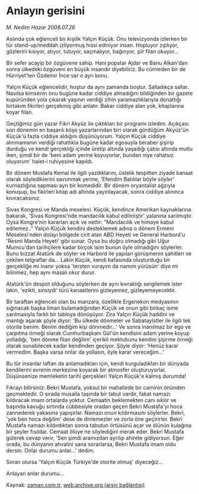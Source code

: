 # Anlayın gerisini

*M. Nedim Hazar 2008.07.26*

<tr><td class="metin" colspan="2" style="padding-top: 20px; padding-left: 5px; padding-right: 10px;">Aslında çok eğlenceli bir kişilik Yalçın Küçük. Onu televizyonda izlerken bir tür stand-up/meddah izliyormuş hissi ediniyor insan. Hopluyor zıplıyor, gözlerini kısıyor, atıyor, tutuyor, saçmalıyor, bağırıyor, şiir filan okuyor...</td></tr><tr><td class="metin" colspan="2" style="padding-top: 20px; padding-left: 5px; padding-right: 10px;"><p>Bir sefer acayip bir özgüvene sahip. Hani popstar Ajdar ve Banu Alkan'dan sonra ülkedeki özgüveni en büyük insandır diyebiliriz. Bu cümleden bir de Hürriyet'ten Özdemir İnce var o ayrı konu. 
<p>Yalçın Küçük eğlencelidir, hoştur da aynı zamanda boştur. Salladıkça sallar. Nasılsa kimsenin onu bugüne kadar ciddiye almadığını bildiğinden bir gazete kupüründen yola çıkarak yaşının verdiği zihin yaramazlıklarıyla donattığı birtakım fikirleri gerçekmiş gibi anlatır. Bakar ciddiye alan yok, kitaplarına koyar filan. 
<p>Geçtiğimiz gün yazar Fikri Akyüz ile çıktıkları bir programı izledim. Açıkçası son dönemin en başarılı köşe yazarlarından biri olarak gördüğüm Akyüz'ün Küçük'ü fazla ciddiye aldığını düşünüyorum. Yalçın Küçük ciddiye alınmamanın verdiği rahatlıkla bugüne kadar egosuyla beraber şişirip durduğu ve kendi gerçekliği içinde üretip altında yaşadığı çatısı altında mutlu iken, şimdi bir de 'beni adam yerine koyuyorlar, bundan niye rahatsız oluyorum' halet-i ruhiyesine kapıldı. 
<p>Bir dönem Mustafa Kemal ile ilgili yazdıklarını, üstelik tespitten ziyade kanaat olarak söylediklerini savunmak yerine, 'Efendim Batılılar böyle söyler' kurnazlığına sapması ayrı bir komedidir. Bir dönem oryantalist ağzıyla konuşup, bu fikirleri kitap adı altında yayınlayacak, sonra ciddiye alınınca kıvıracaksınız. 
<p>Sivas Kongresi ve Manda meselesi. Küçük, kendince Amerikan kaynaklarına bakarak, 'Sivas Kongresi'nde mandacılık kabul edilmiştir' yalanına sarılmıştır. Oysa Kongre'nin kararları açık ve nettir: "Mandacılık ve himaye kabul edilemez.." Yalçın Küçük kendini desteklemek adına o dönem Ermeni Meselesi'nden dolayı bölgede cirit atan ABD Heyeti ve General Harbord'u 'Resmi Manda Heyeti' gibi sunar. Oysa bu doğru olmadığı gibi Uğur Mumcu'dan tarihçilere kadar birçok isim bunun öyle olmadığını söylerler. Bunu bizzat Atatürk de söyler ve Harbord ile yapılan görüşmenin şahitleri ve çekilen telgraflar da... Lakin Küçük, kendi kafasında oluşturduğu bir gerçekliğe mi inanır yoksa 'tersten vurayım da namım yürüsün' diye mi bilinmez, hep aynı masalı okur durur. 
<p>Atatürk'ün despot olduğunu söylerken de aynı kıvraklığı sergilemek ister lakin, 'ezikti, sinsiydi' türü kanaatlerini gizleyemez, gizleyemeyecektir. 
<p>Bir taraftan eğlenceli olan bu manzara, özellikle Ergenekon medyasının sığınacak başka liman bulamadığından Küçük ve onun gibi birkaç isme sarılmasıyla farklı bir tabloya dönüşüyor. Zira Yalçın Küçük haddini ve mantığı aşarak şöyle diyor: 'Bu ülkede dönmeler ve Sabatayistler ile ilgili tek otorite benim. Benim dediğim kişi dönmedir...' Ve sonra inanılmaz bir ego ve çarpıtma örneği olarak Cumhurbaşkanı Gül'ün kendisini adam yerine koyup yolladığı, 'ben dönme filan değilim' içerikli mektubunu kendini şişirme örneği olarak sunabilecek kadar kendinden geçiyor. Şöyle diyor: 'Henüz karar vermedim. Başka varsa onlar da yollasın, öyle karar vereceğim...'
<p> Bu tür insanlar laftan da anlamadıkları için, kendi kurguladıkları bir dünyada kendilerini evrenin merkezine koyarak bir atmosfer oluşturuyorlar. Düşünsenize memleketin tarihî gerçekleri Yalçın Küçük'e kalmış durumda! 
<p>Fıkrayı bilirsiniz: Bekri Mustafa, yoksul bir mahallede bir caminin önünden geçmektedir. O sırada musalla taşında bir tabut vardır, fakat namazı kıldıracak imam ortalarda yoktur. Cemaatin beklemekten canı sıkılır ve başında kavuğu sırtında cübbesiyle oradan geçen Bekri Mustafa'yı hoca zannederek yakasına yapışırlar. Namazı onun kıldırmasını söylerler. Bekri, 'yok ben hoca değilim' dese de dinlemezler ve zorla öne geçirirler. Bekri Mustafa namazı kıldırdıktan sonra tabutun örtüsünü açar ve ölünün kulağına bir şeyler fısıldar. Cemaat ölüye ne söylediğini merak eder. Bekri Mustafa gülerek cevap verir, 'Sen şimdi aramızdan ayrılıp ahirete gidiyorsun. Eğer orada, bu dünyanın ahvalini sana sorarlarsa, Bekri Mustafa imam oldu dersin. Onlar durumu anlar...' dedim.
<p> Soran olursa 'Yalçın Küçük Türkiye'de otorite olmuş' diyeceğiz...
<p>Anlayan anlar durumu...<br/></p></p></p></p></p></p></p></p></p></p></p></td></tr>

Kaynak: [zaman.com.tr](http://zaman.com.tr/yazar.do?yazino=718626), [web.archive.org (arşiv bağlantısı)](http://web.archive.org/web/20080828130059/http://zaman.com.tr:80/yazar.do?yazino=718626)
